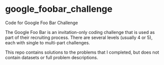 # google_foobar_challenge
Code for Google Foo Bar Challenge


The Google Foo Bar is an invitation-only coding challenge that is used as part of their recruiting process. There are several levels (usually 4 or 5), each with single to multi-part challenges.

This repo contains solutions to the problems that I completed, but does not contain datasets or full problem descriptions.
